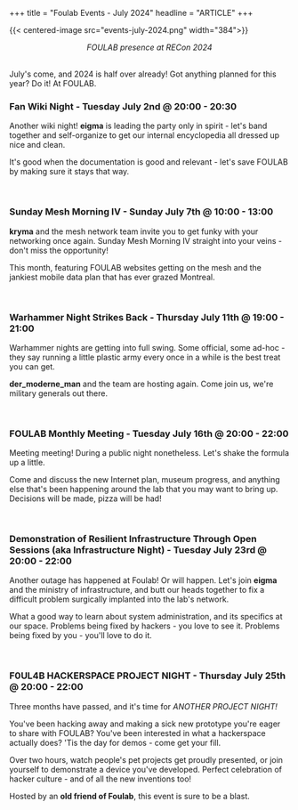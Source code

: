 +++
title = "Foulab Events - July 2024"
headline = "ARTICLE"
+++

{{< centered-image src="events-july-2024.png" width="384">}}

<center><i>FOULAB presence at RECon 2024</i></center>

<br/>

July's come, and 2024 is half over already! Got anything planned for this year? Do it! At FOULAB.

### Fan Wiki Night - Tuesday July 2nd @ 20:00 - 20:30

Another wiki night! **eigma** is leading the party only in spirit - let's band together and self-organize to get our internal encyclopedia all dressed up nice and clean.

It's good when the documentation is good and relevant - let's save FOULAB by making sure it stays that way.

<br/>

### Sunday Mesh Morning IV - Sunday July 7th @ 10:00 - 13:00

**kryma** and the mesh network team invite you to get funky with your networking once again. Sunday Mesh Morning IV straight into your veins - don't miss the opportunity!

This month, featuring FOULAB websites getting on the mesh and the jankiest mobile data plan that has ever grazed Montreal.

<br/>

### Warhammer Night Strikes Back - Thursday July 11th @ 19:00 - 21:00

Warhammer nights are getting into full swing. Some official, some ad-hoc - they say running a little plastic army every once in a while is the best treat you can get.

**der_moderne_man** and the team are hosting again. Come join us, we're military generals out there.

<br/>

### FOULAB Monthly Meeting - Tuesday July 16th @ 20:00 - 22:00

Meeting meeting! During a public night nonetheless. Let's shake the formula up a little.

Come and discuss the new Internet plan, museum progress, and anything else that's been happening around the lab that you may want to bring up. Decisions will be made, pizza will be had!

<br/>

### Demonstration of Resilient Infrastructure Through Open Sessions (aka Infrastructure Night) - Tuesday July 23rd @ 20:00 - 22:00

Another outage has happened at Foulab! Or will happen. Let's join **eigma** and the ministry of infrastructure, and butt our heads together to fix a difficult problem surgically implanted into the lab's network.

What a good way to learn about system administration, and its specifics at our space. Problems being fixed by hackers - you love to see it. Problems being fixed by you - you'll love to do it.

<br/>

### F0UL4B HACKERSPACE PROJECT NIGHT - Thursday July 25th @ 20:00 - 22:00

Three months have passed, and it's time for *ANOTHER PROJECT NIGHT!*

You've been hacking away and making a sick new prototype you're eager to share with FOULAB? You've been interested in what a hackerspace actually does? 'Tis the day for demos - come get your fill.

Over two hours, watch people's pet projects get proudly presented, or join yourself to demonstrate a device you've developed. Perfect celebration of hacker culture - and of all the new inventions too!

Hosted by an **old friend of Foulab**, this event is sure to be a blast.

<br/>

